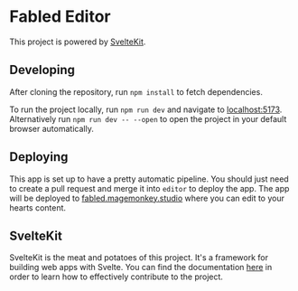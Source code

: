 # Fabled Editor

This project is powered by [SvelteKit](https://kit.svelte.dev/).

## Developing

After cloning the repository, run `npm install` to fetch dependencies.

To run the project locally, run `npm run dev` and navigate to [localhost:5173](http://localhost:5173). Alternatively run `npm run dev -- --open` to open the project in your default browser automatically.

## Deploying

This app is set up to have a pretty automatic pipeline. You should just need to
create a pull request and merge it into `editor` to deploy the app. The app will
be deployed to [fabled.magemonkey.studio](https://fabled.magemonkey.studio) where you can edit to your hearts content.

## SvelteKit

SvelteKit is the meat and potatoes of this project. It's a framework for building web apps with Svelte. You can find the documentation [here](https://kit.svelte.dev/docs) in order to learn how to effectively contribute to the project.